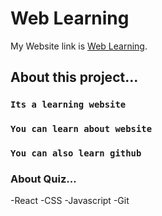 # Web Learning

My Website link is [Web Learning](https://quiz-competition.netlify.app/).

## About this project...

### `Its a learning website`

### `You can learn about website`

### `You can also learn github`

### About Quiz...

-React
-CSS
-Javascript
-Git